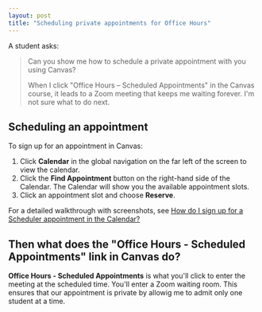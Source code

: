 ```yaml
---
layout: post
title: "Scheduling private appointments for Office Hours"
---
```


A student asks:

> Can you show me how to schedule a private appointment with you using Canvas? 
>
> When I click "Office Hours – Scheduled Appointments" in the Canvas course, it leads to a Zoom meeting that keeps me waiting forever. I'm not sure what to do next.

## Scheduling an appointment

To sign up for an appointment in Canvas:
1. Click **Calendar** in the global navigation on the far left of the screen to view the calendar.
2. Click the **Find Appointment**  button on the right-hand side of the Calendar. The Calendar will show you the available appointment slots.
3. Click an appointment slot and choose **Reserve**.

For a detailed walkthrough with screenshots, see [How do I sign up for a Scheduler appointment in the Calendar?](https://community.canvaslms.com/t5/Student-Guide/How-do-I-sign-up-for-a-Scheduler-appointment-in-the-Calendar/ta-p/536)

## Then what does the "Office Hours - Scheduled Appointments" link in Canvas do?

**Office Hours - Scheduled Appointments** is what you'll click to enter the meeting at the scheduled time. You'll enter a Zoom waiting room. This ensures that our appointment is private by allowig me to admit only one student at a time.
